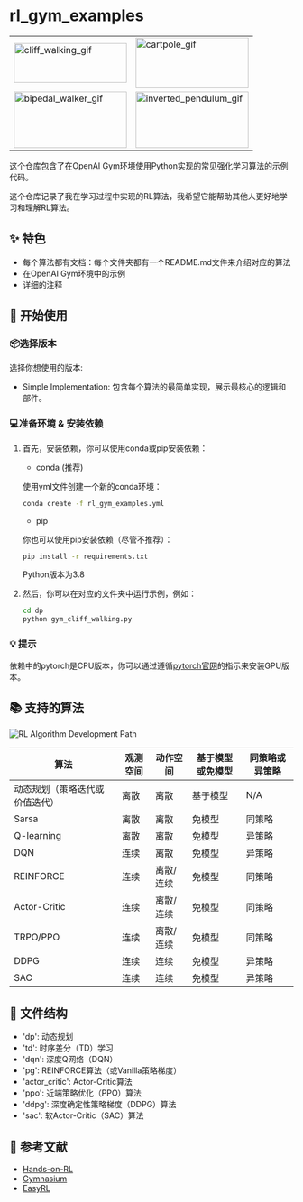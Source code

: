 # rl_gym_examples

<table>
  <tr>
    <td><img src="https://imgur.com/C7jhNYR.gif" width = "200" height = "70" alt="cliff_walking_gif"/></td>
    <td><img src="https://imgur.com/s7uDhFJ.gif" width = "200" height = "90" alt="cartpole_gif"/></td>
  </tr>
  <tr>
    <td><img src="https://imgur.com/Rf580ax.gif" width = "200" height = "100" alt="bipedal_walker_gif"/></td>
    <td><img src="https://imgur.com/QM8PfKs.gif" width = "200" height = "100" alt="inverted_pendulum_gif"/></td>
  </tr>
</table>

这个仓库包含了在OpenAI Gym环境使用Python实现的常见强化学习算法的示例代码。

这个仓库记录了我在学习过程中实现的RL算法，我希望它能帮助其他人更好地学习和理解RL算法。

## :sparkles: 特色

- 每个算法都有文档：每个文件夹都有一个README.md文件来介绍对应的算法
- 在OpenAI Gym环境中的示例
- 详细的注释

## :rocket: 开始使用

### :package:选择版本

选择你想使用的版本:
- Simple Implementation: 包含每个算法的最简单实现，展示最核心的逻辑和部件。

### :computer:准备环境 & 安装依赖

1. 首先，安装依赖，你可以使用conda或pip安装依赖：
    - conda (推荐)

    使用yml文件创建一个新的conda环境：
    ```Bash
    conda create -f rl_gym_examples.yml
    ```
    - pip

    你也可以使用pip安装依赖（尽管不推荐）：
    ```Bash
    pip install -r requirements.txt
    ```
    Python版本为3.8

2. 然后，你可以在对应的文件夹中运行示例，例如：
    ```Bash
    cd dp
    python gym_cliff_walking.py
    ```

### :bulb: 提示

依赖中的pytorch是CPU版本，你可以通过遵循[pytorch官网](https://pytorch.org/get-started/locally/)的指示来安装GPU版本。

## :books: 支持的算法

![RL Algorithm Development Path](https://i.imgur.com/Szbxpri.png) 

| 算法 | 观测空间 | 动作空间 | 基于模型或免模型 | 同策略或异策略 |
| --- | --- | --- | --- | --- |
| 动态规划（策略迭代或价值迭代） | 离散 | 离散 | 基于模型 | N/A |
| Sarsa | 离散 | 离散 | 免模型 | 同策略 |
| Q-learning | 离散 | 离散 | 免模型 | 异策略 |
| DQN | 连续 | 离散 | 免模型 | 异策略 |
| REINFORCE | 连续 | 离散/连续 | 免模型 | 同策略 |
| Actor-Critic | 连续 | 离散/连续 | 免模型 | 同策略 |
| TRPO/PPO | 连续 | 离散/连续 | 免模型 | 同策略 |
| DDPG | 连续 | 连续 | 免模型 | 异策略 |
| SAC | 连续 | 连续 | 免模型 | 异策略 |

## :file_folder: 文件结构

- 'dp': 动态规划
- 'td': 时序差分（TD）学习
- 'dqn': 深度Q网络（DQN）
- 'pg': REINFORCE算法（或Vanilla策略梯度）
- 'actor_critic': Actor-Critic算法
- 'ppo': 近端策略优化（PPO）算法
- 'ddpg': 深度确定性策略梯度（DDPG）算法
- 'sac': 软Actor-Critic（SAC）算法

## :memo: 参考文献

- [Hands-on-RL](https://github.com/boyu-ai/Hands-on-RL) 
- [Gymnasium](https://gymnasium.farama.org/) 
- [EasyRL](https://datawhalechina.github.io/easy-rl/#/) 